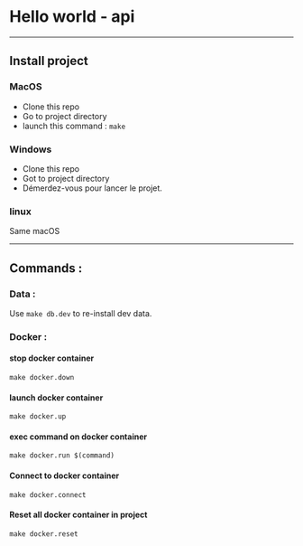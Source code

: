 # Hello world - api
--- ---
## Install project

### MacOS

- Clone this repo
- Go to project directory
- launch this command : 
 ```make```

### Windows

- Clone this repo
- Got to project directory
- Démerdez-vous pour lancer le projet.

### linux

Same macOS
--- ---
## Commands :
 
### Data :
Use ```make db.dev``` to re-install dev data. 
### Docker : 
#### stop docker container
```make docker.down```
#### launch docker container
```make docker.up```
#### exec command on docker container
```make docker.run $(command)```
#### Connect to docker container
```make docker.connect```
#### Reset all docker container in project
```make docker.reset```

